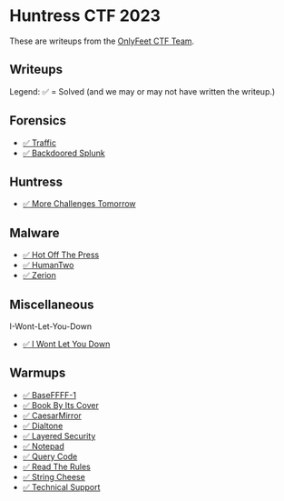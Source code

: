 # Huntress CTF 2023

These are writeups from the [OnlyFeet CTF Team](https://ctftime.org/team/144644).

## Writeups

Legend: ✅ = Solved (and we may or may not have written the writeup.)

## Forensics

- [✅ Traffic](./forensics/Traffic/README.md)
- [✅ Backdoored Splunk](./forensics/Backdoored-Splunk/README.md)

## Huntress

- [✅ More Challenges Tomorrow](./huntress/More-Challenges-Tomorrow/README.md)

## Malware

- [✅ Hot Off The Press](./malware/Hot-Off-The-Press/README.md)
- [✅ HumanTwo](./malware/HumanTwo/README.md)
- [✅ Zerion](./malware/Zerion/README.md)

## Miscellaneous

I-Wont-Let-You-Down

- [✅ I Wont Let You Down](./miscellaneous/I-Wont-Let-You-Down/README.md)

## Warmups

- [✅ BaseFFFF-1](./warmups/BaseFFFF-1/README.md)
- [✅ Book By Its Cover](./warmups/Book-By-Its-Cover/README.md)
- [✅ CaesarMirror](./warmups/CaesarMirror/README.md)
- [✅ Dialtone](./warmups/Dialtone/README.md)
- [✅ Layered Security](./warmups/Layered-Security/README.md)
- [✅ Notepad](./warmups/Notepad/README.md)
- [✅ Query Code](./warmups/Query-Code/README.md)
- [✅ Read The Rules](./warmups/Read-The-Rules/README.md)
- [✅ String Cheese](./warmups/String-Cheese/README.md)
- [✅ Technical Support](./warmups/Technical-Support/README.md)
